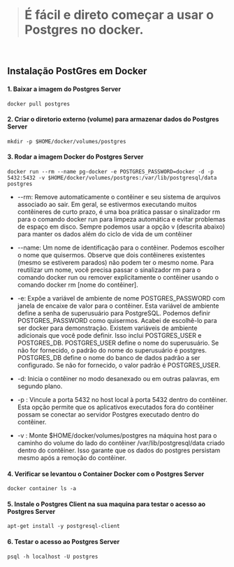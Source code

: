 > # É fácil e direto começar a usar o Postgres no docker.

<br>

## Instalação PostGres em Docker

#### 1. Baixar a imagem do Postgres Server
```
docker pull postgres
```

#### 2. Criar o diretorio externo (volume) para armazenar dados do Postgres Server
```
mkdir -p $HOME/docker/volumes/postgres
```

#### 3. Rodar a imagem Docker do Postgres Server
```
docker run --rm --name pg-docker -e POSTGRES_PASSWORD=docker -d -p 5432:5432 -v $HOME/docker/volumes/postgres:/var/lib/postgresql/data postgres
```

- --rm: Remove automaticamente o contêiner e seu sistema de arquivos associado ao sair. Em geral, se estivermos executando muitos contêineres de curto prazo, é uma boa prática passar o sinalizador rm para o comando docker run para limpeza automática e evitar problemas de espaço em disco. Sempre podemos usar a opção v (descrita abaixo) para manter os dados além do ciclo de vida de um contêiner

- --name: Um nome de identificação para o contêiner. Podemos escolher o nome que quisermos. Observe que dois contêineres existentes (mesmo se estiverem parados) não podem ter o mesmo nome. Para reutilizar um nome, você precisa passar o sinalizador rm para o comando docker run ou remover explicitamente o contêiner usando o comando docker rm [nome do contêiner].

- -e: Expõe a variável de ambiente de nome POSTGRES_PASSWORD com janela de encaixe de valor para o contêiner. Esta variável de ambiente define a senha de superusuário para PostgreSQL. Podemos definir POSTGRES_PASSWORD como quisermos. Acabei de escolhê-lo para ser docker para demonstração. Existem variáveis ​​de ambiente adicionais que você pode definir. Isso inclui POSTGRES_USER e POSTGRES_DB. POSTGRES_USER define o nome do superusuário. Se não for fornecido, o padrão do nome do superusuário é postgres. POSTGRES_DB define o nome do banco de dados padrão a ser configurado. Se não for fornecido, o valor padrão é POSTGRES_USER.

- -d: Inicia o contêiner no modo desanexado ou em outras palavras, em segundo plano.

- -p : Vincule a porta 5432 no host local à porta 5432 dentro do contêiner. Esta opção permite que os aplicativos executados fora do contêiner possam se conectar ao servidor Postgres executado dentro do contêiner.

- -v : Monte $HOME/docker/volumes/postgres na máquina host para o caminho do volume do lado do contêiner /var/lib/postgresql/data criado dentro do contêiner. Isso garante que os dados do postgres persistam mesmo após a remoção do contêiner.

#### 4. Verificar se levantou o Container Docker com o Postgres Server
```
docker container ls -a
```

#### 5. Instale o Postgres Client na sua maquina para testar o acesso ao Postgres Server
```
apt-get install -y postgresql-client
```

#### 6. Testar o acesso ao Postgres Server
```
psql -h localhost -U postgres
```





